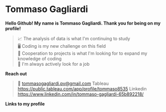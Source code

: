 # Tommaso Gagliardi

**Hello Github! My name is Tommaso Gagliardi. Thank you for being on my profile!**

>📈 The analysis of data is what I'm continuing to study\
>🖥️ Coding is my new challenge on this field\
>🤝 Cooperation to projects is what I'm looking for to expand my knowledge of coding\
>👀 I'm always actively look for a job

**Reach out**
>📧 tommasogagliardi.pv@gmail.com
>Tableau https://public.tableau.com/app/profile/tommaso8535
>Linkedin https://www.linkedin.com/in/tommaso-gagliardi-65b892218/

**Links to my profile**
